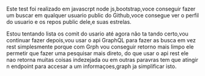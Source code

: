 Este test foi realizado em javascrpt node js,bootstrap,voce conseguir fazer um buscar em qualquer usuario public
do Github,voce consegue ver o perfil do usuario e os repos public dele,e suas estrelas.

Estou tentando lista os comit do usario até agora não ta tando certo,vou continuar fazer depois,vou usar o api GraphQL para fazer as  busca em vez rest simplesmente porque com Grph vou conseguir retorno mais limpo ele permetir que fazer uma pesquisar
mais direto, do que usar o api rest ele nao retorna muitas coisas indezejada ou em outras paravras tem que atingir n endpoint 
para accesar a um informaçoes,graph ja simplificar isto.
